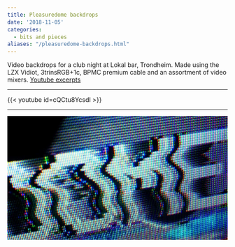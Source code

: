 ```yaml
---
title: Pleasuredome backdrops
date: '2018-11-05'
categories: 
  - bits and pieces
aliases: "/pleasuredome-backdrops.html"
---
```


Video backdrops for a club night at Lokal bar, Trondheim. Made using the LZX Vidiot, 3trinsRGB+1c, BPMC premium cable and an assortment of video mixers.
[Youtube excerpts](https://www.youtube.com/watch?v=cQCtu8YcsdI)

---

{{< youtube id=cQCtu8YcsdI >}}

---

![Screenshot](pleasuredome1.webp)
